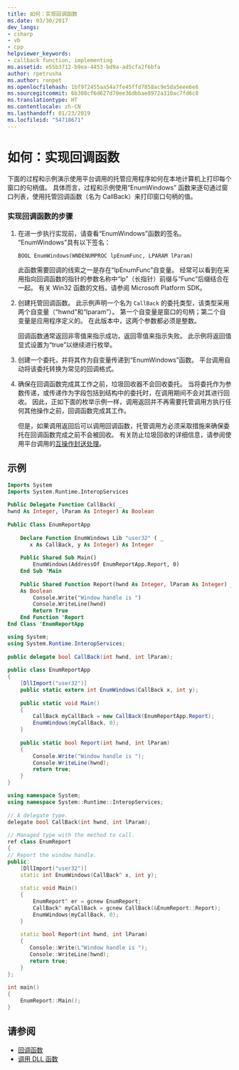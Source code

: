 ```yaml
---
title: 如何：实现回调函数
ms.date: 03/30/2017
dev_langs:
- csharp
- vb
- cpp
helpviewer_keywords:
- callback function, implementing
ms.assetid: e55b3712-b9ea-4453-bd9a-ad5cfa2f6bfa
author: rpetrusha
ms.author: ronpet
ms.openlocfilehash: 1bf972455aa54a7fe45ffd7858ac9e5da5eee6e6
ms.sourcegitcommit: 6b308cf6d627d78ee36dbbae8972a310ac7fd6c8
ms.translationtype: HT
ms.contentlocale: zh-CN
ms.lasthandoff: 01/23/2019
ms.locfileid: "54718671"
---
```

# <a name="how-to-implement-callback-functions"></a>如何：实现回调函数
下面的过程和示例演示使用平台调用的托管应用程序如何在本地计算机上打印每个窗口的句柄值。 具体而言，过程和示例使用“EnumWindows” 函数来逐句通过窗口列表，使用托管回调函数（名为 CallBack）来打印窗口句柄的值。  
  
### <a name="to-implement-a-callback-function"></a>实现回调函数的步骤  
  
1.  在进一步执行实现前，请查看“EnumWindows”函数的签名。 “EnumWindows”具有以下签名：  
  
    ```  
    BOOL EnumWindows(WNDENUMPROC lpEnumFunc, LPARAM lParam)  
    ```  
  
     此函数需要回调的线索之一是存在“lpEnumFunc”自变量。 经常可以看到在采用指向回调函数的指针的参数名称中“lp”（长指针）前缀与“Func”后缀结合在一起。 有关 Win32 函数的文档，请参阅 Microsoft Platform SDK。  
  
2.  创建托管回调函数。 此示例声明一个名为 `CallBack` 的委托类型，该类型采用两个自变量（“hwnd”和“lparam”）。 第一个自变量是窗口的句柄；第二个自变量是应用程序定义的。 在此版本中，这两个参数都必须是整数。  
  
     回调函数通常返回非零值来指示成功，返回零值来指示失败。 此示例将返回值显式设置为“true”以继续进行枚举。  
  
3.  创建一个委托，并将其作为自变量传递到“EnumWindows”函数。 平台调用自动将该委托转换为常见的回调格式。  
  
4.  确保在回调函数完成其工作之前，垃圾回收器不会回收委托。 当将委托作为参数传递，或传递作为字段包括到结构中的委托时，在调用期间不会对其进行回收。 因此，正如下面的枚举示例一样，调用返回并不再需要托管调用方执行任何其他操作之前，回调函数完成其工作。  
  
     但是，如果调用返回后可以调用回调函数，托管调用方必须采取措施来确保委托在回调函数完成之前不会被回收。 有关防止垃圾回收的详细信息，请参阅使用平台调用的[互操作封送处理](../../../docs/framework/interop/interop-marshaling.md)。  
  
## <a name="example"></a>示例  
  
```vb  
Imports System  
Imports System.Runtime.InteropServices  
  
Public Delegate Function CallBack( _  
hwnd As Integer, lParam As Integer) As Boolean  
  
Public Class EnumReportApp  
  
    Declare Function EnumWindows Lib "user32" ( _  
       x As CallBack, y As Integer) As Integer  
  
    Public Shared Sub Main()  
        EnumWindows(AddressOf EnumReportApp.Report, 0)  
    End Sub 'Main  
  
    Public Shared Function Report(hwnd As Integer, lParam As Integer) _  
    As Boolean  
        Console.Write("Window handle is ")  
        Console.WriteLine(hwnd)  
        Return True  
    End Function 'Report  
End Class 'EnumReportApp  
```  
  
```csharp  
using System;  
using System.Runtime.InteropServices;  
  
public delegate bool CallBack(int hwnd, int lParam);  
  
public class EnumReportApp  
{  
    [DllImport("user32")]  
    public static extern int EnumWindows(CallBack x, int y);   
  
    public static void Main()   
    {  
        CallBack myCallBack = new CallBack(EnumReportApp.Report);  
        EnumWindows(myCallBack, 0);  
    }  
  
    public static bool Report(int hwnd, int lParam)  
    {   
        Console.Write("Window handle is ");  
        Console.WriteLine(hwnd);  
        return true;  
    }  
}  
```  
  
```cpp  
using namespace System;  
using namespace System::Runtime::InteropServices;  
  
// A delegate type.  
delegate bool CallBack(int hwnd, int lParam);  
  
// Managed type with the method to call.  
ref class EnumReport  
{  
// Report the window handle.  
public:  
    [DllImport("user32")]  
    static int EnumWindows(CallBack^ x, int y);  
  
    static void Main()  
    {  
        EnumReport^ er = gcnew EnumReport;  
        CallBack^ myCallBack = gcnew CallBack(&EnumReport::Report);  
        EnumWindows(myCallBack, 0);  
    }  
  
    static bool Report(int hwnd, int lParam)  
    {  
       Console::Write(L"Window handle is ");  
       Console::WriteLine(hwnd);  
       return true;  
    }  
};  
  
int main()  
{  
    EnumReport::Main();  
}  
```  
  
## <a name="see-also"></a>请参阅
- [回调函数](../../../docs/framework/interop/callback-functions.md)
- [调用 DLL 函数](../../../docs/framework/interop/calling-a-dll-function.md)
